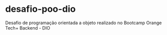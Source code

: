 # desafio-poo-dio
Desafio de programação orientada a objeto realizado no Bootcamp Orange Tech+ Backend - DIO
